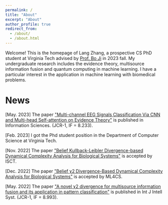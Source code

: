 ```yaml
---
permalink: /
title: "About"
excerpt: "About"
author_profile: true
redirect_from: 
  - /about/
  - /about.html
---
```


Welcome! This is the homepage of Lang Zhang, a prospective CS PhD student at Virginia Tech advised by [Prof. Bo Ji](https://people.cs.vt.edu/boji/) in 2023 fall. My undergraduate research includes the evidence theory, multisource information fusion and quantum computing in machine learning. I have a particular interest in the application in machine learning with biomedical problems. 






News
======

[May. 2023] The paper ["Multi-channel EEG Signals Classification Via CNN and Multi-head Self-attention on Evidence Theory"](https://langzhang2000.github.io/files/Multi-channel_EEG_Signals_Classification_Via_CNN_and_Multi-head_Self-attention_on_Evidence_Theory.pdf) is published in Information Sciences. (JCR-1, IF = 8.233).

[Feb. 2023] I got the Phd student position in the Department of Computer Science at Virginia Tech.

[Nov. 2022] The paper ["Belief Kullback-Leibler Divergence-based Dynamical Complexity Analysis for Biological Systems"](https://langzhang2000.github.io/files/isct2022.pdf) is accepted by ISCT.

[Dec. 2022] The paper ["Belief χ2 Divergence-Based Dynamical Complexity Analysis for Biological Systems"](https://langzhang2000.github.io/files/ml4cs2022.pdf) is accepted by ML4CS.

[May. 2022] The paper ["A novel χ2 divergence for multisource information fusion and its application in pattern classification"](https://langzhang2000.github.io/files/Published_paper-Int_J_of_Intelligent_Sys_2022_Zhang.pdf) is published in Int J Intell Syst. (JCR-1, IF = 8.993).
